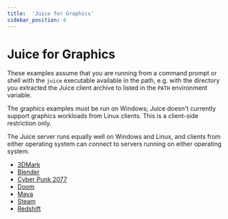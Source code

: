 ```yaml
---
title:  'Juice for Graphics'
sidebar_position: 4
---
```


# Juice for Graphics

These examples assume that you are running from a command prompt or shell with the `juice` executable available in the path, e.g. with the directory you extracted the Juice client archive to listed in the `PATH` environment variable.

The graphics examples must be run on Windows; Juice doesn't currently support graphics workloads from Linux clients.  This is a client-side restriction only. 

The Juice server runs equally well on Windows and Linux, and clients from either operating system can connect to servers running on either operating system.


- [3DMark](3dmark.md)
- [Blender](blender.md)
- [Cyber Punk 2077](cyberpunk-2077.md)
- [Doom](doom.md)
- [Maya](maya.md)
- [Steam](steam.md)
- [Redshift](redshift.md)
